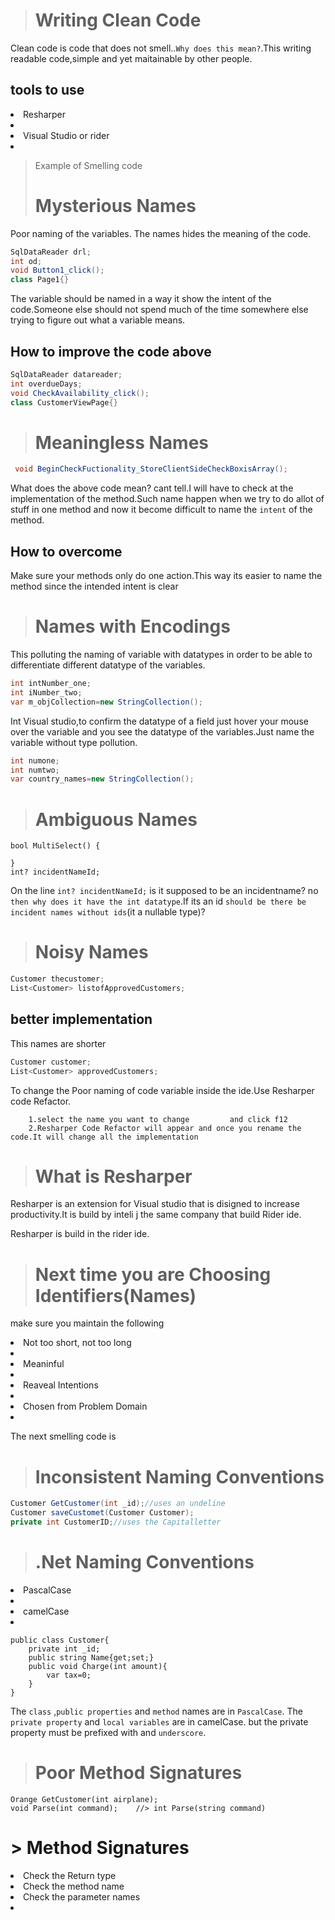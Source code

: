 > # Writing Clean Code
Clean code is code that does not smell..`Why does this mean?`.This writing readable code,simple and yet maitainable by other people.

tools to use
---------------
<li>Resharper<li/>
<li>Visual Studio or rider<li/>


> Example of Smelling code
> # Mysterious Names
Poor naming of the variables. The names hides the meaning of the code.
```csharp
SqlDataReader drl;
int od;
void Button1_click();
class Page1{}
```
The variable should be named in a way it show the intent of the code.Someone else should not spend much of the time somewhere else trying to figure out what a variable means.

How to improve the code above
------------------------------
```csharp
SqlDataReader datareader;
int overdueDays;
void CheckAvailability_click();
class CustomerViewPage{}
```
> # Meaningless Names
```csharp
 void BeginCheckFuctionality_StoreClientSideCheckBoxisArray();
```
What does the above code mean? cant tell.I will have to check at the implementation of the method.Such name happen when we try to do allot of stuff in one method and now it become difficult to name the `intent` of the method.

How to overcome 
----------------
Make sure your methods only do one action.This way its easier to name the method since the intended intent is clear 

> # Names with Encodings
This polluting the naming of variable with datatypes in order to be able to differentiate different datatype of the variables.
```csharp
int intNumber_one;
int iNumber_two;
var m_objCollection=new StringCollection();
```
Int Visual studio,to confirm the datatype of a field just hover your mouse over the variable and you see the datatype of the variables.Just name the variable without type pollution.
```csharp
int numone;
int numtwo;
var country_names=new StringCollection();
```
> # Ambiguous Names
```Csharp
bool MultiSelect() {

}
int? incidentNameId;
```
On the line `int? incidentNameId;` is it supposed to be an incidentname? no `then why does it have the int datatype`.If its an id `should be there be incident names without ids`(it a nullable type)?

> # Noisy Names

```csharp
Customer thecustomer;
List<Customer> listofApprovedCustomers;
```
better implementation
-----------------------
This names are shorter 
```csharp
Customer customer;
List<Customer> approvedCustomers;
```

To change the Poor naming of code variable inside the ide.Use Resharper code Refactor.
           
        1.select the name you want to change         and click f12
        2.Resharper Code Refactor will appear and once you rename the code.It will change all the implementation

> # What is Resharper
Resharper is an extension for Visual studio that is disigned to increase productivity.It is build by inteli j the same company that build Rider ide.

Resharper is build in the rider ide.


> # Next time you are Choosing Identifiers(Names)
make sure you maintain the following
<li>Not too short, not too long<li/>
<li>Meaninful<li/>
<li>Reaveal Intentions<li/>
<li>Chosen from Problem Domain<li/>

The next smelling code is 
> # Inconsistent Naming Conventions
```csharp
Customer GetCustomer(int _id);//uses an undeline
Customer saveCustomet(Customer Customer);
private int CustomerID;//uses the Capitalletter
```
> # .Net Naming Conventions

<li>PascalCase<li/>
<li>camelCase<li/>

```Csharp
public class Customer{
    private int _id;
    public string Name{get;set;}
    public void Charge(int amount){
        var tax=0;
    }
}
```
The `class` ,`public properties` and  `method` names are in `PascalCase`.
The `private property` and `local variables` are  in camelCase. but the private property must be prefixed with and `underscore`.

> # Poor Method Signatures
```Csharp
Orange GetCustomer(int airplane);
void Parse(int command);    //> int Parse(string command)
```
# > Method Signatures
<li>Check the Return type</li>
<li>Check the method name</li>
<li>Check the parameter names<li/>



